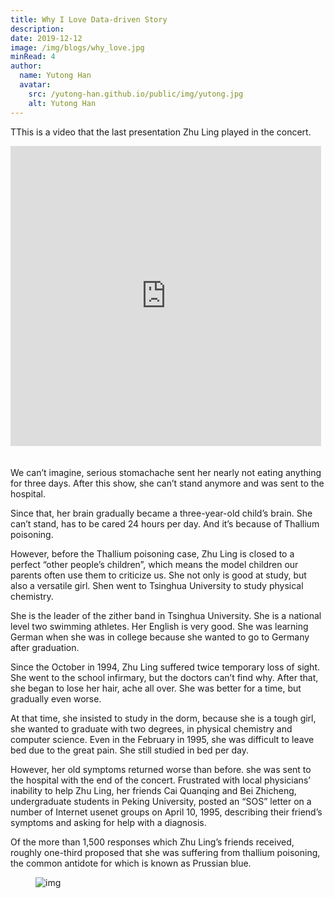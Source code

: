 ```yaml
---
title: Why I Love Data-driven Story
description: 
date: 2019-12-12
image: /img/blogs/why_love.jpg
minRead: 4
author:
  name: Yutong Han
  avatar:
    src: /yutong-han.github.io/public/img/yutong.jpg
    alt: Yutong Han
---
```


TThis is a video that the last presentation Zhu Ling played in the concert.

<iframe width="497" height="480" src="https://www.youtube.com/embed/KbObwJCoK8c" title="YouTube video player" frameborder="0" allow="accelerometer; autoplay; clipboard-write; encrypted-media; gyroscope; picture-in-picture" allowfullscreen style="margin-bottom: 20px;"></iframe>

We can’t imagine, serious stomachache sent her nearly not eating anything for three days. After this show, she can’t stand anymore and was sent to the hospital.

Since that, her brain gradually became a three-year-old child’s brain. She can’t stand, has to be cared 24 hours per day. And it’s because of Thallium poisoning.

However, before the Thallium poisoning case, Zhu Ling is closed to a perfect “other people’s children”, which means the model children our parents often use them to criticize us. She not only is good at study, but also a versatile girl. Shen went to Tsinghua University to study physical chemistry.

She is the leader of the zither band in Tsinghua University. She is a national level two swimming athletes. Her English is very good. She was learning German when she was in college because she wanted to go to Germany after graduation.

Since the October in 1994, Zhu Ling suffered twice temporary loss of sight. She went to the school infirmary, but the doctors can’t find why. After that, she began to lose her hair, ache all over. She was better for a time, but gradually even worse.

At that time, she insisted to study in the dorm, because she is a tough girl, she wanted to graduate with two degrees, in physical chemistry and computer science. Even in the February in 1995, she was difficult to leave bed due to the great pain. She still studied in bed per day.

However, her old symptoms returned worse than before. she was sent to the hospital with the end of the concert. Frustrated with local physicians’ inability to help Zhu Ling, her friends Cai Quanqing and Bei Zhicheng, undergraduate students in Peking University, posted an “SOS” letter on a number of Internet usenet groups on April 10, 1995, describing their friend’s symptoms and asking for help with a diagnosis.

Of the more than 1,500 responses which Zhu Ling’s friends received, roughly one-third proposed that she was suffering from thallium poisoning, the common antidote for which is known as Prussian blue.

<figure class="blog-img-container">
  <img src="/img/blogs/why_love.jpg" class="blog-img" alt="img" loading="lazy" />
</figure>